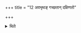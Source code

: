 +++
title = "12 अवभृथङ् गच्छतान् दक्षिणतो"

+++

<details><summary>थिते</summary>

अवभृथं गच्छतां दक्षिणतो गच्छति १२
</details>
